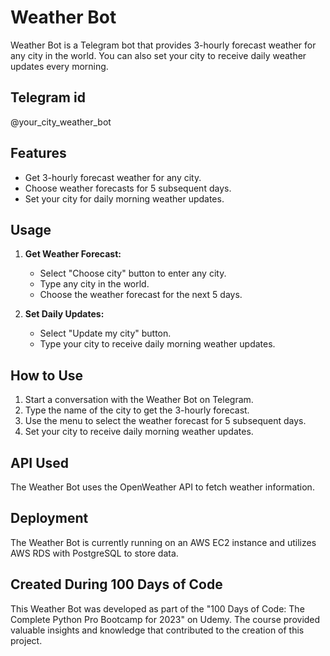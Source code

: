 # Weather Bot

Weather Bot is a Telegram bot that provides 3-hourly forecast weather for any city in the world. You can also set your city to receive daily weather updates every morning.

## Telegram id
@your_city_weather_bot

## Features

- Get 3-hourly forecast weather for any city.
- Choose weather forecasts for 5 subsequent days.
- Set your city for daily morning weather updates.

## Usage

1. **Get Weather Forecast:**
   - Select "Choose city" button to enter any city.
   - Type any city in the world.
   - Choose the weather forecast for the next 5 days.

3. **Set Daily Updates:**
   - Select "Update my city" button. 
   - Type your city to receive daily morning weather updates.

## How to Use

1. Start a conversation with the Weather Bot on Telegram.
2. Type the name of the city to get the 3-hourly forecast.
3. Use the menu to select the weather forecast for 5 subsequent days.
4. Set your city to receive daily morning weather updates.

## API Used

The Weather Bot uses the OpenWeather API to fetch weather information.

## Deployment

The Weather Bot is currently running on an AWS EC2 instance and utilizes AWS RDS with PostgreSQL to store data.

## Created During 100 Days of Code

This Weather Bot was developed as part of the "100 Days of Code: The Complete Python Pro Bootcamp for 2023" on Udemy. The course provided valuable insights and knowledge that contributed to the creation of this project.
